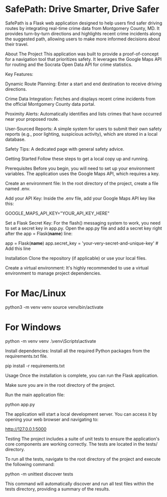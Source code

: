 # SafePath: Drive Smarter, Drive Safer
SafePath is a Flask web application designed to help users find safer driving routes by integrating real-time crime data from Montgomery County, MD. It provides turn-by-turn directions and highlights recent crime incidents along the suggested path, allowing users to make more informed decisions about their travel.

About The Project
This application was built to provide a proof-of-concept for a navigation tool that prioritizes safety. It leverages the Google Maps API for routing and the Socrata Open Data API for crime statistics.

Key Features:

Dynamic Route Planning: Enter a start and end destination to receive driving directions.

Crime Data Integration: Fetches and displays recent crime incidents from the official Montgomery County data portal.

Proximity Alerts: Automatically identifies and lists crimes that have occurred near your proposed route.

User-Sourced Reports: A simple system for users to submit their own safety reports (e.g., poor lighting, suspicious activity), which are stored in a local database.

Safety Tips: A dedicated page with general safety advice.

Getting Started
Follow these steps to get a local copy up and running.

Prerequisites
Before you begin, you will need to set up your environment variables. The application uses the Google Maps API, which requires a key.

Create an environment file:
In the root directory of the project, create a file named .env.

Add your API Key:
Inside the .env file, add your Google Maps API key like this:

GOOGLE_MAPS_API_KEY="YOUR_API_KEY_HERE"

Set a Flask Secret Key:
For the flash() messaging system to work, you need to set a secret key in app.py. Open the app.py file and add a secret key right after the app = Flask(__name__) line:

app = Flask(__name__)
app.secret_key = 'your-very-secret-and-unique-key' # Add this line

Installation
Clone the repository (if applicable) or use your local files.

Create a virtual environment:
It's highly recommended to use a virtual environment to manage project dependencies.

# For Mac/Linux
python3 -m venv venv
source venv/bin/activate

# For Windows
python -m venv venv
.\venv\Scripts\activate

Install dependencies:
Install all the required Python packages from the requirements.txt file.

pip install -r requirements.txt

Usage
Once the installation is complete, you can run the Flask application.

Make sure you are in the root directory of the project.

Run the main application file:

python app.py

The application will start a local development server. You can access it by opening your web browser and navigating to:

http://127.0.0.1:5000

Testing
The project includes a suite of unit tests to ensure the application's core components are working correctly. The tests are located in the tests/ directory.

To run all the tests, navigate to the root directory of the project and execute the following command:

python -m unittest discover tests

This command will automatically discover and run all test files within the tests directory, providing a summary of the results.